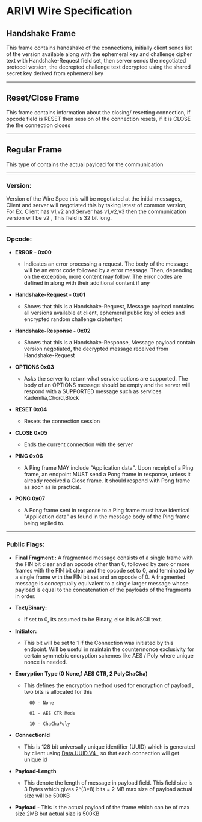 # ARIVI Wire Specification

## Handshake Frame
This frame contains handshake of the connections, initially client sends list of the version available along with the ephemeral key and challenge cipher text with Handshake-Request field set, then server sends the negotiated protocol version, the decrepted challenge text decrypted using the shared secret key derived from ephemeral key

---
## Reset/Close Frame

This frame contains information about the closing/ resetting connection, If opcode field is RESET then session of the connection resets, if it is CLOSE the the connection closes

---

## Regular Frame

This type of contains the actual payload for the communication

---

### **Version**:
 Version of the Wire Spec this will be negotiated at the initial messages, Client and server will negotiated this by taking latest of common version, For Ex. Client has v1,v2 and Server has v1,v2,v3 then the communication version will be v2 , This field is 32 bit long.

---


### **Opcode**:

 -  **ERROR - 0x00**
	 - Indicates an error processing a request. The body of the message will be an error code followed by a error message. Then, depending on the exception, more content may follow. The error codes are defined in along with their additional content if any


- **Handshake-Request - 0x01**
	- Shows that this is a Handshake-Request, Message payload contains all versions available at client, ephemeral public key of ecies and encrypted random challenge ciphertext



-   **Handshake-Response \- 0x02**
	- Shows that this is a Handshake-Response, Message payload contain version negotiated, the decrypted message received from Handshake-Request

-   **OPTIONS 0x03**
	- Asks the server to return what service options are supported. The body of an OPTIONS message should be empty and the server will respond with a SUPPORTED message such as services Kademlia,Chord,Block


-   **RESET 0x04**
	-  Resets the connection session


-   **CLOSE 0x05**
	-  Ends the current connection with the server


-   **PING 0x06**
	-   A Ping frame MAY include "Application data". Upon receipt of a Ping frame, an endpoint MUST send a Pong frame in  response, unless it already received a Close frame. It should respond with Pong frame as soon as is practical.


-   **PONG 0x07**
	-  A Pong frame sent in response to a Ping frame must have identical  
    "Application data" as found in the message body of the Ping frame  
    being replied to.

----

### **Public Flags:**

-   **Final Fragment :** A fragmented message consists of a single frame with the FIN bit clear and an opcode other than 0, followed by zero or more frames with the FIN bit clear and the opcode set to 0, and terminated by a single frame with the FIN bit set and an opcode of 0. A fragmented message is conceptually equivalent to a single larger message whose payload is equal to the concatenation of the payloads of the fragments in order.

-   **Text/Binary:**
	- If set to 0, its assumed to be Binary, else it is ASCII text.

-   **Initiator:**
	- This bit will be set to 1 if the Connection was initiated by this endpoint. Will be useful in maintain the counter/nonce exclusivity for certain symmetric encryption schemes like AES / Poly where unique nonce is needed.

-   **Encryption  Type (0 None,1 AES CTR, 2 PolyChaCha)**
	- This defines the encryption method used for encryption of payload , two bits is allocated for this

			00 - None

			01 - AES CTR Mode

			10 - ChaChaPoly




- **ConnectionId**
	- This is 128 bit universally unique identifier (UUID) which is generated by client using [ Data.UUID.V4 ](https://hackage.haskell.org/package/uuid), so that each connection will get unique id




- **Payload-Length**
	- This denote the length of message in payload field. This field size is 3 Bytes which gives 2^(3*8) bits = 2 MB max size of payload actual size will be 500KB


 - **Payload**
		 - This is the actual payload of the frame which can be of max size 2MB but actual size is 500KB
